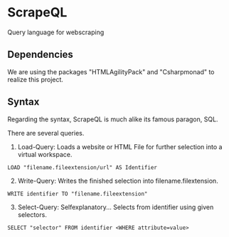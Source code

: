 # ScrapeQL
Query language for webscraping
## Dependencies
We are using the packages "HTMLAgilityPack" and "Csharpmonad" to realize this project.

## Syntax
Regarding the syntax, ScrapeQL is much alike its famous paragon, SQL.

There are several queries.

1. Load-Query: Loads a website or HTML File for further selection into a virtual workspace.
```
LOAD "filename.fileextension/url" AS Identifier
```

2. Write-Query: Writes the finished selection into filename.filextension.
```
WRITE identifier TO "filename.fileextension"
```


3. Select-Query: Selfexplanatory... Selects from identifier using given selectors.
```
SELECT "selector" FROM identifier <WHERE attribute=value>
```

